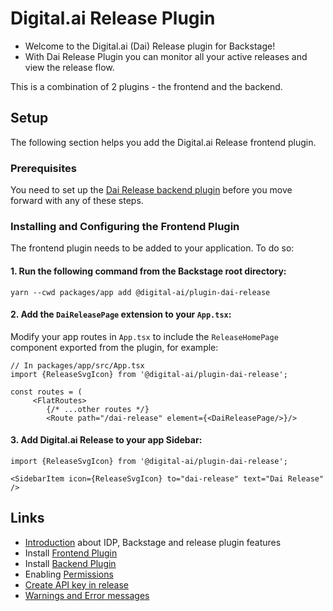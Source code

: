 # Digital.ai Release Plugin

   - Welcome to the Digital.ai (Dai) Release plugin for Backstage!
   - With Dai Release Plugin you can monitor all your active releases and view the release flow.

This is a combination of 2 plugins - the frontend and the backend.

## Setup

The following section helps you add the Digital.ai Release frontend plugin.

### Prerequisites

You need to set up the [Dai Release backend plugin](https://www.npmjs.com/package/@digital-ai/plugin-dai-release-backend) before you move forward with any of these steps.

### Installing and Configuring the Frontend Plugin

   The frontend plugin needs to be added to your application. To do so:

####   1. Run the following command from the Backstage root directory:

```shell
yarn --cwd packages/app add @digital-ai/plugin-dai-release
```
####   2. Add the `DaiReleasePage` extension to your `App.tsx`:

Modify your app routes in `App.tsx` to include the `ReleaseHomePage` component exported from the plugin, for example:

```tsx
// In packages/app/src/App.tsx
import {ReleaseSvgIcon} from '@digital-ai/plugin-dai-release';

const routes = (
     <FlatRoutes>
        {/* ...other routes */}
        <Route path="/dai-release" element={<DaiReleasePage/>}/>
```

####   3. Add Digital.ai Release to your app Sidebar:

```
import {ReleaseSvgIcon} from '@digital-ai/plugin-dai-release';

<SidebarItem icon={ReleaseSvgIcon} to="dai-release" text="Dai Release" />
```

## Links

* [Introduction](https://github.com/digital-ai/backstage-release/wiki/Introduction-%E2%80%90-IDP-&-Backstage) about IDP, Backstage and release plugin features
* Install [Frontend Plugin](https://github.com/digital-ai/backstage-release/wiki/DAI-Release-Plugin-%E2%80%90-Frontend)
* Install [Backend Plugin](https://github.com/digital-ai/backstage-release/wiki/DAI-Release-Plugin-%E2%80%90-Backend)
* Enabling [Permissions](https://github.com/digital-ai/backstage-release/wiki/Enabling-Permissions)
* [Create API key in release](https://github.com/digital-ai/backstage-release/wiki/Using-API-Key-from-Release)
* [Warnings and Error messages](https://github.com/digital-ai/backstage-release/wiki/Warnings-and-Error-Messages)
